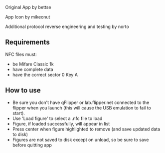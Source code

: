 Original App by bettse

App Icon by mikeonut

Additional protocol reverse engineering and testing by norto


## Requirements

NFC files must:

- be Mifare Classic 1k
- have complete data
- have the correct sector 0 Key A

## How to use

- Be sure you don't have qFlipper or lab.flipper.net connected to the flipper when you launch (this will cause the USB emulation to fail to start).
- Use 'Load figure' to select a .nfc file to load
- Figure, if loaded successfully, will appear in list
- Press center when figure highlighted to remove (and save updated data to disk)
- Figures are not saved to disk except on unload, so be sure to save before quitting app

